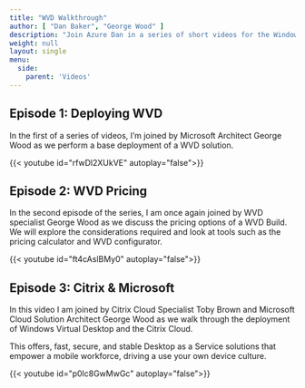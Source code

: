 ```yaml
---
title: "WVD Walkthrough"
author: [ "Dan Baker", "George Wood" ]
description: "Join Azure Dan in a series of short videos for the Windows Virtual Desktop solutions on Azure."
weight: null
layout: single
menu:
  side:
    parent: 'Videos'
---
```


## Episode 1: Deploying WVD

In the first of a series of videos, I’m joined by Microsoft Architect George Wood as we perform a base deployment of a WVD solution.

{{< youtube id="rfwDl2XUkVE" autoplay="false">}}

## Episode 2: WVD Pricing

In the second episode of the series, I am once again joined by WVD specialist George Wood as we discuss the pricing options of a WVD Build. We will explore the considerations required and look at tools such as the pricing calculator and WVD configurator.

{{< youtube id="ft4cAslBMy0" autoplay="false">}}

## Episode 3: Citrix & Microsoft

In this video I am joined by Citrix Cloud Specialist Toby Brown and Microsoft Cloud Solution Architect George Wood as we walk through the deployment of Windows Virtual Desktop and the Citrix Cloud.

This offers, fast, secure, and stable Desktop as a Service solutions that empower a mobile workforce, driving a use your own device culture.

{{< youtube id="p0lc8GwMwGc" autoplay="false">}}
